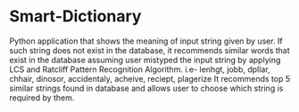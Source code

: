 # Smart-Dictionary
Python application that shows the meaning of input string given by user. If such string does not exist in the database, it recommends similar words that exist in the database assuming user mistyped the input string by applying LCS and Ratcliff Pattern Recognition Algorithm.
i.e- lenhgt, jobb, dpllar, chhair, dinosor, accidentaly, acheive, reciept, plagerize
It recommends top 5 similar strings found in database and allows user to choose which string is required by them.

